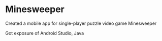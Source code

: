 # Minesweeper
Created a mobile app for single-player puzzle video game Minesweeper

Got exposure of Android Studio, Java

